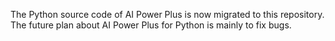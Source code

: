 The Python source code of AI Power Plus is now migrated to this repository. The future plan about AI Power Plus for Python is mainly to fix bugs.

